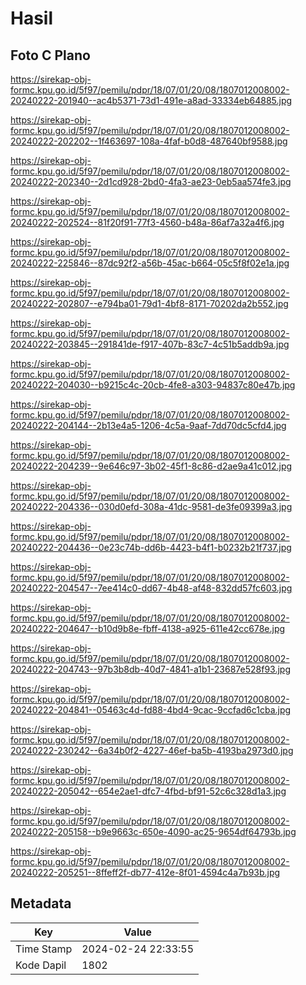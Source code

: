 # Hasil

## Foto C Plano

https://sirekap-obj-formc.kpu.go.id/5f97/pemilu/pdpr/18/07/01/20/08/1807012008002-20240222-201940--ac4b5371-73d1-491e-a8ad-33334eb64885.jpg

https://sirekap-obj-formc.kpu.go.id/5f97/pemilu/pdpr/18/07/01/20/08/1807012008002-20240222-202202--1f463697-108a-4faf-b0d8-487640bf9588.jpg

https://sirekap-obj-formc.kpu.go.id/5f97/pemilu/pdpr/18/07/01/20/08/1807012008002-20240222-202340--2d1cd928-2bd0-4fa3-ae23-0eb5aa574fe3.jpg

https://sirekap-obj-formc.kpu.go.id/5f97/pemilu/pdpr/18/07/01/20/08/1807012008002-20240222-202524--81f20f91-77f3-4560-b48a-86af7a32a4f6.jpg

https://sirekap-obj-formc.kpu.go.id/5f97/pemilu/pdpr/18/07/01/20/08/1807012008002-20240222-225846--87dc92f2-a56b-45ac-b664-05c5f8f02e1a.jpg

https://sirekap-obj-formc.kpu.go.id/5f97/pemilu/pdpr/18/07/01/20/08/1807012008002-20240222-202807--e794ba01-79d1-4bf8-8171-70202da2b552.jpg

https://sirekap-obj-formc.kpu.go.id/5f97/pemilu/pdpr/18/07/01/20/08/1807012008002-20240222-203845--291841de-f917-407b-83c7-4c51b5addb9a.jpg

https://sirekap-obj-formc.kpu.go.id/5f97/pemilu/pdpr/18/07/01/20/08/1807012008002-20240222-204030--b9215c4c-20cb-4fe8-a303-94837c80e47b.jpg

https://sirekap-obj-formc.kpu.go.id/5f97/pemilu/pdpr/18/07/01/20/08/1807012008002-20240222-204144--2b13e4a5-1206-4c5a-9aaf-7dd70dc5cfd4.jpg

https://sirekap-obj-formc.kpu.go.id/5f97/pemilu/pdpr/18/07/01/20/08/1807012008002-20240222-204239--9e646c97-3b02-45f1-8c86-d2ae9a41c012.jpg

https://sirekap-obj-formc.kpu.go.id/5f97/pemilu/pdpr/18/07/01/20/08/1807012008002-20240222-204336--030d0efd-308a-41dc-9581-de3fe09399a3.jpg

https://sirekap-obj-formc.kpu.go.id/5f97/pemilu/pdpr/18/07/01/20/08/1807012008002-20240222-204436--0e23c74b-dd6b-4423-b4f1-b0232b21f737.jpg

https://sirekap-obj-formc.kpu.go.id/5f97/pemilu/pdpr/18/07/01/20/08/1807012008002-20240222-204547--7ee414c0-dd67-4b48-af48-832dd57fc603.jpg

https://sirekap-obj-formc.kpu.go.id/5f97/pemilu/pdpr/18/07/01/20/08/1807012008002-20240222-204647--b10d9b8e-fbff-4138-a925-611e42cc678e.jpg

https://sirekap-obj-formc.kpu.go.id/5f97/pemilu/pdpr/18/07/01/20/08/1807012008002-20240222-204743--97b3b8db-40d7-4841-a1b1-23687e528f93.jpg

https://sirekap-obj-formc.kpu.go.id/5f97/pemilu/pdpr/18/07/01/20/08/1807012008002-20240222-204841--05463c4d-fd88-4bd4-9cac-9ccfad6c1cba.jpg

https://sirekap-obj-formc.kpu.go.id/5f97/pemilu/pdpr/18/07/01/20/08/1807012008002-20240222-230242--6a34b0f2-4227-46ef-ba5b-4193ba2973d0.jpg

https://sirekap-obj-formc.kpu.go.id/5f97/pemilu/pdpr/18/07/01/20/08/1807012008002-20240222-205042--654e2ae1-dfc7-4fbd-bf91-52c6c328d1a3.jpg

https://sirekap-obj-formc.kpu.go.id/5f97/pemilu/pdpr/18/07/01/20/08/1807012008002-20240222-205158--b9e9663c-650e-4090-ac25-9654df64793b.jpg

https://sirekap-obj-formc.kpu.go.id/5f97/pemilu/pdpr/18/07/01/20/08/1807012008002-20240222-205251--8ffeff2f-db77-412e-8f01-4594c4a7b93b.jpg


## Metadata

| Key        | Value               |
| ---------- | ------------------- |
| Time Stamp | 2024-02-24 22:33:55 |
| Kode Dapil | 1802                |



